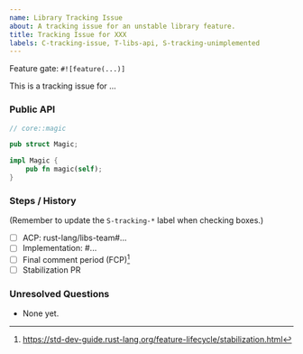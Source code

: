 ```yaml
---
name: Library Tracking Issue
about: A tracking issue for an unstable library feature.
title: Tracking Issue for XXX
labels: C-tracking-issue, T-libs-api, S-tracking-unimplemented
---
```

<!--
Thank you for creating a tracking issue!

Tracking issues are for tracking a feature from implementation to stabilization.

Make sure to include the relevant RFC for the feature if it has one.

If the new feature is small, it may be fine to skip the RFC process. In that
case, you can use `issue = "none"` in your initial implementation PR. The
reviewer will ask you to open a tracking issue if they agree your feature can be
added without an RFC.
-->

Feature gate: `#![feature(...)]`

This is a tracking issue for ...

<!--
Include a short description of the feature.
-->

### Public API

<!--
For most library features, it'd be useful to include a summarized version of the public API.
(E.g. just the public function signatures without their doc comments or implementation.)
-->

```rust
// core::magic

pub struct Magic;

impl Magic {
    pub fn magic(self);
}
```

### Steps / History

<!--
For larger features, more steps might be involved.
If the feature is changed later, please add those PRs here as well.
-->

(Remember to update the `S-tracking-*` label when checking boxes.)

- [ ] ACP: rust-lang/libs-team#...
- [ ] Implementation: #...
- [ ] Final comment period (FCP)[^1]
- [ ] Stabilization PR

<!--
Once the feature has gone through a few release cycles and there are no
unresolved questions left, the feature might be ready for stabilization.

If this feature didn't go through the RFC process, a final comment period
(FCP) is always needed before stabilization. This works as follows:

A library API team member can kick off the stabilization process, at which point
the rfcbot will ask all the team members to verify they agree with
stabilization. Once enough members agree and there are no concerns, the final
comment period begins: this issue will be marked as such and will be listed
in the next This Week in Rust newsletter. If no blocking concerns are raised in
that period of 10 days, a stabilization PR can be opened by anyone.
-->

### Unresolved Questions

<!--
Include any open questions that need to be answered before the feature can be
stabilised. If multiple (unrelated) big questions come up, it can be a good idea
to open a separate issue for each, to make it easier to keep track of the
discussions.

It's useful to link any relevant discussions and conclusions (whether on GitHub,
Zulip, or the internals forum) here.
-->

- None yet.

[^1]: https://std-dev-guide.rust-lang.org/feature-lifecycle/stabilization.html

